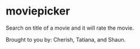 # moviepicker
Search on title of a movie and it will rate the movie.

Brought to you by:  Cherish, Tatiana, and Shaun.

